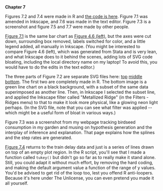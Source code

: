 **Chapter 7**

Figures 7.2 and 7.4 were made in R and [the code is here](Ch7.R). Figure 7.1 was amended in Inkscape, and 7.6 was made in the text editor. Figure 7.3 is a screenshot and figure 7.5 and 7.7 were made by other people.

[Figure 7.1](7-reduced-4-bar-compare-time-1.svg) is the same bar chart as [Figure 4.6 (left)](../Chapter04/4-bar-compare-time1.svg), but the axes were cut down, surrounding box removed, labels switched for color, and a little legend added, all manually in Inkscape. (You might be interested to compare Figure 4.6 (left), which was generated from Stata and is very lean, and what Inkscape does to it behind the scenes, adding lots of SVG code bloating, including the local directory name on my laptop! To avoid this, you would have to do the edits in the text editor.)

The three parts of Figure 7.2 are separate SVG files here: [top](7-preattentive1.svg) [middle](7-preattentive2.svg) [bottom](7-preattentive3.svg). The first two are completely made in R. The bottom image is a green line chart on a black background, with a subset of the same data superimposed as another line. Then, in Inkscape I selected the subset line, and applied the Inkscape filter called "Metallized Ridge" (in the Filters - Ridges menu) to that to make it look more physical, like a glowing neon light perhaps. (In the SVG file, note that you can see what filter was applied -- which might be a useful form of bloat in various ways.)

Figure 7.3 was a screenshot from my webpage tracking birdseed consumption in my garden and musing on hypothesis generation and the interplay of inference and explanation. That page explains how the splines and the step rates are generated.

[Figure 7.4](7-tukey.svg) returns to the train delay data and just is a series of lines drawn on top of an empty plot region. In the R script, you'll see that I made a function called `tukey()` but didn't go so far as to really make it stand alone. Still, you could adapt it without much effort, by removing the hard coding, and making the default argument value a function of the range of y values. You'd be advised to get rid of the loop too, lest you offend R anti-loopers. Because it's here under The Unlicense, you can even pretend you made it all yourself.
